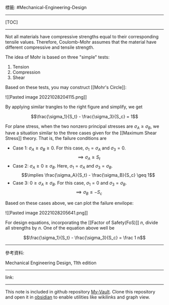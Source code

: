 標籤: #Mechanical-Engineering-Design 

---

[TOC]

---

Not all materials have compressive strengths equal to their corresponding tensile values. Therefore, Coulomb-Mohr assumes that the material have different compressive and tensile strength.

The idea of Mohr is based on three "simple" tests:

1. Tension
2. Compression
3. Shear

Based on these tests, you may construct [[Mohr's Circle]]:

![[Pasted image 20221028204115.png]]

By applying similar trangles to the right figure and simplify, we get

$$\frac{\sigma_1}{S_t} - \frac{\sigma_3}{S_c} = 1$$

For plane stress, when the two nonzero principal stresses are $\sigma_A \geq \sigma_B$, we have a situation similar to the three cases given for the [[Maximum Shear Stress]] theory. That is, the failure conditions are

- Case 1: $\sigma_A \geq \sigma_B \geq 0$. For this case, $\sigma_1 = \sigma_A$ and $\sigma_3 = 0$.
$$\implies \sigma_A \geq S_t$$
- Case 2: $\sigma_A \geq 0 \geq \sigma_B$. Here, $\sigma_1 = \sigma_A$ and $\sigma_3 = \sigma_B$.
$$\implies \frac{\sigma_A}{S_t} - \frac{\sigma_B}{S_c} \geq 1$$
- Case 3: $0 \geq \sigma_A \geq \sigma_B$. For this case, $\sigma_1 = 0$ and $\sigma_3 = \sigma_B$.
$$\implies \sigma_B \leq -S_c$$

Based on these cases above, we can plot the failure envilope:

![[Pasted image 20221028205641.png]]

For design equations, incorporating the [[Factor of Safety(FoS)]] $n$, divide all strengths by $n$. One of the equation above well be

$$\frac{\sigma_1}{S_t} - \frac{\sigma_3}{S_c} = \frac 1 n$$



---

參考資料:

Mechanical Engineering Design, 11th edition

---

link:


---

This note is included in github repository [My-Vault](https://github.com/LittleD3092/My-Vault.git). Clone this repository and open it in [obsidian](https://obsidian.md/) to enable utilities like wikilinks and graph view.